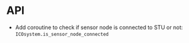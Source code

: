# API

- Add coroutine to check if sensor node is connected to STU or not: `ICOsystem.is_sensor_node_connected`
